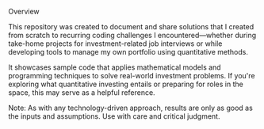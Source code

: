 Overview

This repository was created to document and share solutions that I created from scratch to recurring coding challenges I encountered—whether during take-home projects for investment-related job interviews or while developing tools to manage my own portfolio using quantitative methods.

It showcases sample code that applies mathematical models and programming techniques to solve real-world investment problems. If you're exploring what quantitative investing entails or preparing for roles in the space, this may serve as a helpful reference.

Note: As with any technology-driven approach, results are only as good as the inputs and assumptions. Use with care and critical judgment.

